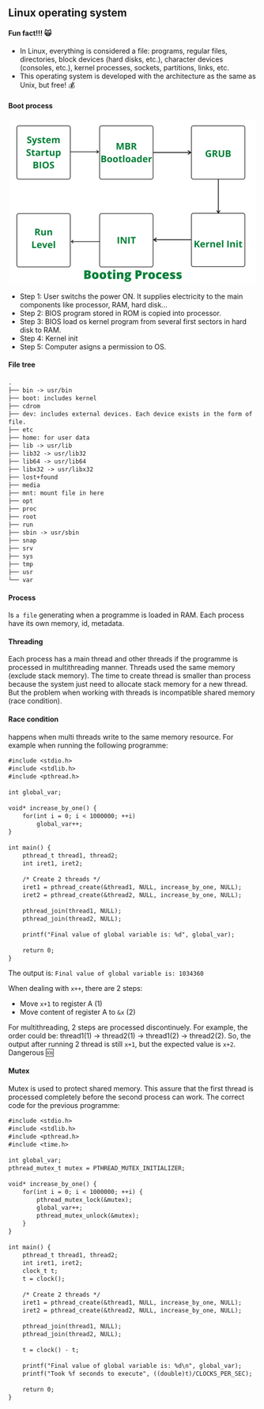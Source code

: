 ## Linux operating system

#### Fun fact!!! :scream_cat:
- In Linux, everything is considered a file: programs, regular files, directories, block devices (hard disks, etc.), character devices (consoles, etc.), kernel processes, sockets, partitions, links, etc.
- This operating system is developed with the architecture as the same as Unix, but free! :moneybag:

#### Boot process 
<p align="center">
    <img src="../resources/boot_proc.png" alt="boot process" width="500"/>
</p>

- Step 1: User switchs the power ON. It supplies electricity to the main components like processor, RAM, hard disk...
- Step 2: BIOS program stored in ROM is copied into processor.
- Step 3: BIOS load os kernel program from several first sectors in hard disk to RAM.
- Step 4: Kernel init
- Step 5: Computer asigns a permission to OS.

#### File tree
```
.
├── bin -> usr/bin
├── boot: includes kernel
├── cdrom
├── dev: includes external devices. Each device exists in the form of file.
├── etc
├── home: for user data
├── lib -> usr/lib
├── lib32 -> usr/lib32
├── lib64 -> usr/lib64
├── libx32 -> usr/libx32
├── lost+found
├── media
├── mnt: mount file in here
├── opt
├── proc
├── root
├── run
├── sbin -> usr/sbin
├── snap
├── srv
├── sys
├── tmp
├── usr
└── var
```
#### Process
Is `a file` generating when a programme is loaded in RAM. Each process have its own memory, id, metadata.  
#### Threading
Each process has a main thread and other threads if the programme is processed in multithreading manner. Threads used the same memory (exclude stack memory). The time to create thread is smaller than process because the system just need to allocate stack memory for a new thread. But the problem when working with threads is incompatible shared memory (race condition).
#### Race condition
happens when multi threads write to the same memory resource. For example when running the following programme:
```
#include <stdio.h>
#include <stdlib.h>
#include <pthread.h>

int global_var;

void* increase_by_one() {
	for(int i = 0; i < 1000000; ++i)
		global_var++;
}

int main() {
	pthread_t thread1, thread2;
	int iret1, iret2;
	
	/* Create 2 threads */
	iret1 = pthread_create(&thread1, NULL, increase_by_one, NULL);
	iret2 = pthread_create(&thread2, NULL, increase_by_one, NULL);

	pthread_join(thread1, NULL);
	pthread_join(thread2, NULL);

	printf("Final value of global variable is: %d", global_var);

	return 0;
}
```
The output is: ```Final value of global variable is: 1034360```

When dealing with `x++`, there are 2 steps:
- Move `x+1` to register A (1)
- Move content of register A to `&x` (2)

For multithreading, 2 steps are processed discontinuely. For example, the order could be: thread1(1) -> thread2(1) -> thread1(2) -> thread2(2). So, the output after running 2 thread is still `x+1`, but the expected value is `x+2`. Dangerous :sos: 
#### Mutex
Mutex is used to protect shared memory. This assure that the first thread is processed completely before the second process can work. The correct code for the previous programme:
```
#include <stdio.h>
#include <stdlib.h>
#include <pthread.h>
#include <time.h>

int global_var;
pthread_mutex_t mutex = PTHREAD_MUTEX_INITIALIZER;

void* increase_by_one() {
	for(int i = 0; i < 1000000; ++i) {
		pthread_mutex_lock(&mutex);
		global_var++;
		pthread_mutex_unlock(&mutex);
	}
}

int main() {
	pthread_t thread1, thread2;
	int iret1, iret2;
	clock_t t;
	t = clock();
	
	/* Create 2 threads */
	iret1 = pthread_create(&thread1, NULL, increase_by_one, NULL);
	iret2 = pthread_create(&thread2, NULL, increase_by_one, NULL);

	pthread_join(thread1, NULL);
	pthread_join(thread2, NULL);

	t = clock() - t;

	printf("Final value of global variable is: %d\n", global_var);
	printf("Took %f seconds to execute", ((double)t)/CLOCKS_PER_SEC);

	return 0;
}
``` 
